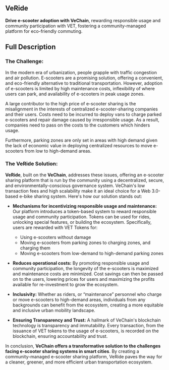 ## VeRide
**Drive e-scooter adoption with VeChain**, rewarding responsible usage and community participation with VET, fostering a community-managed platform for eco-friendly commuting.

## Full Description

### The Challenge:
In the modern era of urbanization, people grapple with traffic congestion and air pollution. E-scooters are a promising solution, offering a convenient, and eco-friendly alternative to traditional transportation. However, adoption of e-scooters is limited by high maintenance costs, inflexibility of where users can park, and availability of e-scooters in peak usage zones.

A large contributor to the high price of e-scooter sharing is the misalignment in the interests of centralized e-scooter-sharing companies and their users. Costs need to be incurred to deploy vans to charge parked e-scooters and repair damage caused by irresponsible usage. As a result, companies need to pass on the costs to the customers which hinders usage.

Furthermore, parking zones are only set in areas with high demand given the lack of economic value in deploying centralized resources to move e-scooters from low to high-demand areas.

### The VeRide Solution:
**VeRide**, built on the **VeChain**, addresses these issues, offering an e-scooter sharing platform that is run by the community using a decentralized, secure, and environmentally-conscious governance system. VeChain's low transaction fees and high scalability make it an ideal choice for a Web 3.0-based e-bike sharing system. Here's how our solution stands out:

- **Mechanisms for incentivizing responsible usage and maintenance:** Our platform introduces a token-based system to reward responsible usage and community participation. Tokens can be used for rides, unlocking special features, or building the ecosystem. Specifically, users are rewarded with VET Tokens for:
  - Using e-scooters without damage
  - Moving e-scooters from parking zones to charging zones, and charging them
  - Moving e-scooters from low-demand to high-demand parking zones

- **Reduces operational costs:** By promoting responsible usage and community participation, the longevity of the e-scooters is maximized and maintenance costs are minimized. Cost savings can then be passed on to the users, lowering prices for users and maximizing the profits available for re-investment to grow the ecosystem.

- **Inclusivity:** Whether as riders, or “maintenance” personnel who charge or move e-scooters to high-demand areas, individuals from any backgrounds can benefit from the ecosystem, creating a more equitable and inclusive urban mobility landscape.

- **Ensuring Transparency and Trust:** A hallmark of VeChain's blockchain technology is transparency and immutability. Every transaction, from the issuance of VET tokens to the usage of e-scooters, is recorded on the blockchain, ensuring accountability and trust.

In conclusion, **VeChain offers a transformative solution to the challenges facing e-scooter sharing systems in smart cities**. By creating a community-managed e-scooter sharing platform, VeRide paves the way for a cleaner, greener, and more efficient urban transportation ecosystem.
